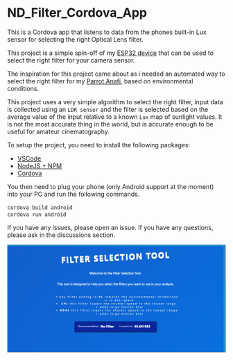 # ND_Filter_Cordova_App

This is a Cordova app that listens to data from the phones built-in Lux sensor for selecting the right Optical Lens filter.

This project is a simple spin-off of my [ESP32 device](https://github.com/ZanzyTHEbar/ND_Filter_Selection) that can be used to select the right filter for your camera sensor.

The inspiration for this project came about as i needed an automated way to select the right filter for my [Parrot Anafi](https://www.parrot.com/en/drones/anafi), based on environmental conditions.

This project uses a very simple algorithm to select the right filter, input data is collected using an `LDR sensor` and the filter is selected based on the average value of the input relative to a known `Lux` map of sunlight values. It is not the most accurate thing in the world, but is accurate enough to be useful for amateur cinematography.

To setup the project, you need to install the following packages:

- [VSCode](https://code.visualstudio.com/download)
- [NodeJS + NPM](https://nodejs.org/en/)
- [Cordova](https://cordova.apache.org/docs/en/latest/guide/cli/)

You then need to plug your phone (only Android support at the moment) into your PC and run the following commands.

    cordova build android
    cordova run android

If you have any issues, please open an issue. If you have any questions, please ask in the discussions section.

![Front End](assets/images/front_end.png)